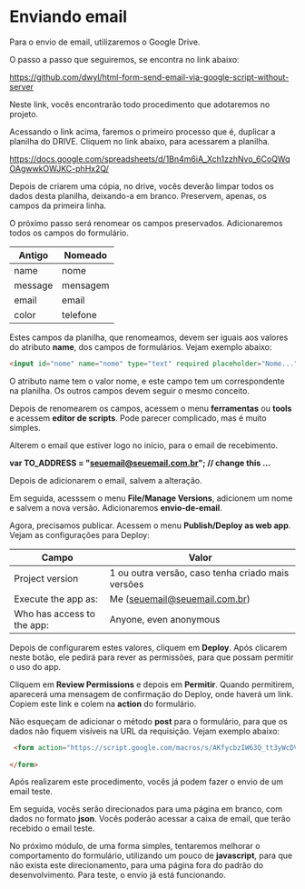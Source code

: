 # Enviando email

Para o envio de email, utilizaremos o Google Drive.

O passo a passo que seguiremos, se encontra no link abaixo:

<https://github.com/dwyl/html-form-send-email-via-google-script-without-server>

Neste link, vocês encontrarão todo procedimento que adotaremos no projeto.

Acessando o link acima, faremos o primeiro processo que é, duplicar a planilha do DRIVE. Cliquem no link abaixo, para acessarem a planilha.

<https://docs.google.com/spreadsheets/d/1Bn4m6iA_Xch1zzhNvo_6CoQWqOAgwwkOWJKC-phHx2Q/>

Depois de criarem uma cópia, no drive, vocês deverão limpar todos os dados desta planilha, deixando-a em branco. Preservem, apenas, os campos da primeira linha.

O próximo passo será renomear os campos preservados. Adicionaremos todos os campos do formulário.

| Antigo | Nomeado |
| ------ | ------- |
| name | nome |
| message | mensagem |
| email | email |
| color | telefone |

Estes campos da planilha, que renomeamos, devem ser iguais aos valores do atributo **name**, dos campos de formulários. Vejam exemplo abaixo:

```html
<input id="nome" name="nome" type="text" required placeholder="Nome...">
```

O atributo name tem o valor nome, e este campo tem um correspondente na planilha. Os outros campos devem seguir o mesmo conceito.

Depois de renomearem os campos, acessem o menu **ferramentas** ou **tools** e acessem **editor de scripts**. Pode parecer complicado, mas é muito simples.

Alterem o email que estiver logo no início, para o  email de recebimento.

**var TO_ADDRESS = "seuemail@seuemail.com.br"; // change this ...**

Depois de adicionarem o email, salvem a alteração.

Em seguida, acesssem o menu **File/Manage Versions**, adicionem um nome e salvem a nova versão. Adicionaremos **envio-de-email**.

Agora, precisamos publicar. Acessem o menu **Publish/Deploy as web app**. Vejam as configurações para Deploy:

| Campo | Valor |
| ------ | ------- |
| Project version | 1 ou outra versão, caso tenha criado mais versões |
| Execute the app as: | Me (seuemail@seuemail.com.br) |
| Who has access to the app: | Anyone, even anonymous |

Depois de configurarem estes valores, cliquem em **Deploy**. Após clicarem neste botão, ele pedirá para rever as permissões, para que possam permitir o uso do app.

Cliquem em **Review Permissions** e depois em **Permitir**. Quando permitirem, aparecerá uma mensagem de confirmação do Deploy, onde haverá um link. Copiem este link e colem na **action** do formulário.

Não esqueçam de adicionar o método **post** para o formulário, para que os dados não fiquem visíveis na URL da requisição. Vejam exemplo abaixo:

```html
 <form action="https://script.google.com/macros/s/AKfycbzIW63Q_tt3yWcDVWjmVNc77zglxx-ftymOhaWBBAZeIVMsXD0/exec" method="post" class="row">
                
</form>
```

Após realizarem este procedimento, vocês já podem fazer o envio de um email teste.

Em seguida, vocês serão direcionados para uma página em branco, com dados no formato **json**. Vocês poderão acessar a caixa de email, que terão recebido o email teste.

No próximo módulo, de uma forma simples, tentaremos melhorar o comportamento do formulário, utilizando um pouco de **javascript**, para que não exista este direcionamento, para uma página fora do padrão do desenvolvimento. Para teste, o envio já está funcionando.